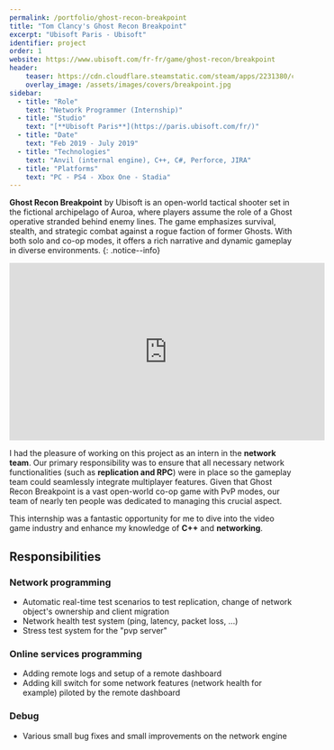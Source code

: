 ```yaml
---
permalink: /portfolio/ghost-recon-breakpoint
title: "Tom Clancy's Ghost Recon Breakpoint"
excerpt: "Ubisoft Paris - Ubisoft"
identifier: project
order: 1
website: https://www.ubisoft.com/fr-fr/game/ghost-recon/breakpoint
header:
    teaser: https://cdn.cloudflare.steamstatic.com/steam/apps/2231380/capsule_616x353.jpg?t=1697654010
    overlay_image: /assets/images/covers/breakpoint.jpg
sidebar:
  - title: "Role"
    text: "Network Programmer (Internship)"
  - title: "Studio"
    text: "[**Ubisoft Paris**](https://paris.ubisoft.com/fr/)"
  - title: "Date"
    text: "Feb 2019 - July 2019"
  - title: "Technologies"
    text: "Anvil (internal engine), C++, C#, Perforce, JIRA"
  - title: "Platforms"
    text: "PC - PS4 - Xbox One - Stadia"
---
```


**Ghost Recon Breakpoint** by Ubisoft is an open-world tactical shooter set in the fictional archipelago of Auroa, where players assume the role of a Ghost operative stranded behind enemy lines. The game emphasizes survival, stealth, and strategic combat against a rogue faction of former Ghosts. With both solo and co-op modes, it offers a rich narrative and dynamic gameplay in diverse environments.
{: .notice--info}


<iframe width="560" height="315" src="https://www.youtube.com/embed/BLWt9MQLVgU?si=gx0BHxIzelAqvoa3" title="YouTube video player" frameborder="0" allow="accelerometer; autoplay; clipboard-write; encrypted-media; gyroscope; picture-in-picture; web-share" referrerpolicy="strict-origin-when-cross-origin" allowfullscreen></iframe>

I had the pleasure of working on this project as an intern in the **network team**. Our primary responsibility was to ensure that all necessary network functionalities (such as **replication and RPC**) were in place so the gameplay team could seamlessly integrate multiplayer features. Given that Ghost Recon Breakpoint is a vast open-world co-op game with PvP modes, our team of nearly ten people was dedicated to managing this crucial aspect.

This internship was a fantastic opportunity for me to dive into the video game industry and enhance my knowledge of **C++** and **networking**.

## Responsibilities

### Network programming
- Automatic real-time test scenarios to test replication, change of network object's ownership and client migration
- Network health test system (ping, latency, packet loss, ...)
- Stress test system for the "pvp server"

### Online services programming
- Adding remote logs and setup of a remote dashboard
- Adding kill switch for some network features (network health for example) piloted by the remote dashboard

### Debug
- Various small bug fixes and small improvements on the network engine
